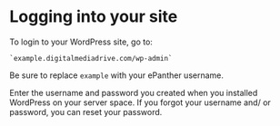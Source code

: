 # Logging into your site

To login to your WordPress site, go to:

    `example.digitalmediadrive.com/wp-admin`

Be sure to replace `example` with your ePanther username.

Enter the username and password you created when you installed WordPress on your server space. If you forgot your username and/ or password, you can reset your password. 

